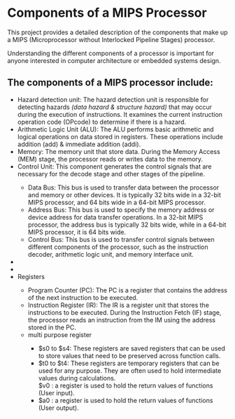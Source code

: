<h1>Components of a MIPS Processor</h1>
<p>This project provides a detailed description of the components that make up a MIPS (Microprocessor without Interlocked Pipeline Stages) processor. </p>
<p>Understanding the different components of a processor is important for anyone interested in computer architecture or embedded systems design.</p>

<h2>The components of a MIPS processor include:</h2>
<ul>
  <li>
    Hazard detection unit: The hazard detection unit is responsible for detecting hazards <i>(data hazard & structure hazard)</i> that may occur during the execution of instructions. It examines the current instruction operation code (OPcode) to determine if there is a hazard.
  </li>
  
  <li>
    Arithmetic Logic Unit (ALU): The ALU performs basic arithmetic and logical operations on data stored in registers. These operations include addition (add) & immediate addition (addi).
  </li>
  <li>
    Memory: The memory unit that store data. During the Memory Access (MEM) stage, the processor reads or writes data to the memory.
  </li>
  <li>
    Control Unit: This component generates the control signals that are necessary for the decode stage and other stages of the pipeline.
  </li>
  <ul class = "bus">
    <li>
       Data Bus: This bus is used to transfer data between the processor and memory or other devices. It is typically 32 bits wide in a 32-bit MIPS processor, and 64 bits wide in a 64-bit MIPS processor.
    </li>
    <li>  
      Address Bus: This bus is used to specify the memory address or device address for data transfer operations. In a 32-bit MIPS processor, the address bus is typically 32 bits wide, while in a 64-bit MIPS processor, it       is 64 bits wide.
    </li>
    <li>
      Control Bus: This bus is used to transfer control signals between different components of the processor, such as the instruction decoder, arithmetic logic unit, and memory interface unit.
    </li>
  </ul>
  <li>
  </li>
  <li>
  </li>
    <li>Registers</li>
    <ul class="registers">
      <li>
          Program Counter (PC): The PC is a register that contains the address of the next instruction to be executed.
      </li>
      <li>
        Instruction Register (IR): The IR is a register unit that stores the instructions to be executed. During the Instruction Fetch (IF) stage, the processor reads an instruction from the IM using the address stored in           the PC.
      </li>
      <li>multi purpose register</li>
        <ul>
          <li>
            $s0 to $s4: These registers are saved registers that can be used to store values that need to be preserved across function calls.
          </li>
          <li>
            $t0 to $t4: These registers are temporary registers that can be used for any purpose. They are often used to hold intermediate values during calculations.
          </li>
            $v0 : a register is used to hold the return values of functions (User input).
          <li>
            $a0 : a register is used to hold the return values of functions (User output).
          </li>
        </ul>
    </ul>
</ul>
